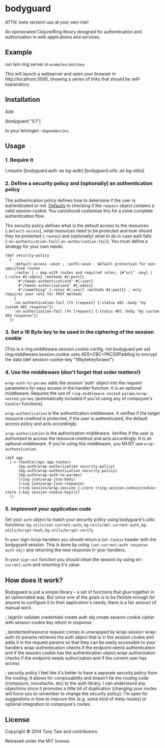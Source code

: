 # bodyguard

ATTN: beta version! use at your own risk!

An opinionated Clojure/Ring library designed for authentication and authorization in web applications and services.



## Example

run lein ring server in `examples/whitney`

This will launch a webserver and open your browser in http://localhost:3000, showing a series of links that should be self-explanatory.



## Installation

Add

  [bodyguard "0.1"]

to your leiningen `:dependencies`



## Usage

### 1. Require it
(:require [bodyguard.auth :as bg-auth]
          [bodyguard.utils :as bg-utils])

### 2. Define a security policy and (optionally) an authentication policy
The authentication policy defines how to determine if the user is authenticated or not.
[Defaults](https://github.com/meta-x/bodyguard/blob/master/src/bodyguard/auth.clj#L6) to checking if the `request` object contains a valid session cookie. You can/should customize this for a more complete authentication flow.

The security policy defines what is the default access to the resources (`:default-access`), what resources need to be protected and how should they be protected (`:routes`) and (optionally) what to do in case auth fails (`:on-authentication-fail`/`:on-authorization-fail`). You must define a strategy for your own needs.

```
(def security-policy
  {
    :default-access :anon ; :auth|:anon - default protection for non-specified routes
    :routes { ; map with routes and required roles; {#"uri" :any} | {:roles #{:admin} :methods #{:post}}
      #"/needs-authentication$" #{:user}
      #"/needs-authorization$" #{:admin}
      #"/something" {:roles #{:user} :methods #{:post}} ; only requires user role for POST methods
    }
    :on-authentication-fail (fn [request] {:status 401 :body "my custom 401 response"})
    :on-authorization-fail (fn [request] {:status 403 :body "my custom 403 response"})
  })
```

### 3. Set a 16 Byte key to be used in the ciphering of the session cookie
(This is a ring.middleware.session.cookie config, not bodyguard per se)
ring.middleware.session.cookie uses AES+CBC+PKCS5Padding to encrypt the data
(def session-cookie-key "16bytekeyforaes!")

### 4. Use the middleware (don't forget that order matters!)

`wrap-auth-to-params` adds the session 'auth' object into the request parameters for easy access in the handler function. It is an optional middleware. Requires the use of `ring.middleware.nested-params/wrap-nested-params` (automatically included if you're using any of compojure's `handler` functions).

`wrap-authentication` is the authentication middleware. It verifies if the target resource+method is protected, if the user is authenticated, the default access policy and acts accordingly.

`wrap-authorization` is the authorization middleware. Verifies if the user is authorized to access the resource+method and acts accordingly. It is an optional middleware. If you're using this middleware, you MUST use `wrap-authentication`.

```
(def app
  (-> (handler/api app-routes)
      (bg-auth/wrap-authorization security-policy)
      (bg-auth/wrap-authentication security-policy)
      (bg-auth/wrap-auth-to-params)
      (ring-json/wrap-json-body)
      (ring-json/wrap-json-response)
      (ring-session/wrap-session {:store (ring-session-cookie/cookie-store {:key session-cookie-key})})
  ))
```

### 5. implement your application code
Set your `auth` object to match your security policy using bodyguard's utils functions: `bg-utils/set-current-auth`, `bg-utils/del-current-auth`, `bg-utils/bcrypt-hash`, `bg-utils/bcrypt-verify`

In your sign-in/up handlers you should return a `Set-Cookie` header with the bodyguard session. This is done by using `(set-current-auth response auth-obj)` and returning the new response in your handlers.

In your `sign-out` function you should clean the session by using `del-current-auth` and returning it's value.



## How does it work?
Bodyguard is just a simple library -  a set of functions that glue together in an opinionated way. But since one of the goals is to be flexible enough for anyone to configure it to their application's needs, there is a fair amount of manual work.

; /sign/in
validate credentials
create auth obj
create session cookie
cipher with session cookie key
return in response

; /protected/resource
request comes in
unwrapped by wrap-session
wrap-auth-to-params retrieves the auth object that is in the session cookie and adds it in the request params so that they can be easily accessible to your handlers
wrap-authentication checks if the endpoint needs authentication and if the session cookie has the authentication object
wrap-authorization checks if the endpoint needs authorization and if the current user has access

; security policy
I feel like it's better to have a separate security policy from the routing.
It allows for composability and doesn't tie the routing code (compojure, moustache, etc) to the auth library.
I can understand any objections since it promotes a little bit of duplication (changing your routes will force you to remember to change the security policy).
I'm open for suggestions in how to improve this (e.g. some kind of meta-routes) or optional integration to compojure's routes.

## License

Copyright © 2014 Tony Tam and contributors.

Released under the MIT license.
